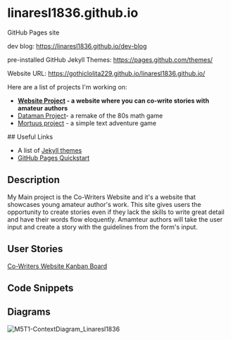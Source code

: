 # linaresl1836.github.io
GitHub Pages site

dev blog: https://linaresl1836.github.io/dev-blog

pre-installed GitHub Jekyll Themes: https://pages.github.com/themes/

Website URL: https://gothiclolita229.github.io/linaresl1836.github.io/

Here are a list of projects I'm working on:
<ul>
  
  <li><strong><a href="https://github.com/GothicLolita229/Story-Co-Writing">Website Project</a> - a website where you can co-write stories with amateur authors</strong></li>

  <li><a href="https://github.com/GothicLolita229/CTS285-Dataman">Dataman Project</a>- a remake of the 80s math game</li>
  
  <li><a href="https://github.com/GothicLolita229/CSC-253-Mortuus" target="_blank">Mortuus project</a> - a simple text adventure game</li>


</ul>
## Useful Links

- A list of [Jekyll themes](https://pages.github.com/themes/)
- [GitHub Pages Quickstart](https://pages.github.com)

## Description
My Main project is the Co-Writers Website and it's a website that showcases young amateur author's work. This site gives users the opportunity to create stories even if they lack the skills to write great detail and have their words flow eloquently.
Amamteur authors will take the user input and create a story with the guidelines from the form's input.

## User Stories
[Co-Writers Website Kanban Board](https://github.com/users/GothicLolita229/projects/5)

## Code Snippets



## Diagrams

![M5T1-ContextDiagram_Linaresl1836](https://user-images.githubusercontent.com/90853197/205704427-895e08f7-0159-4684-8da7-d9aef27b8dec.png)
